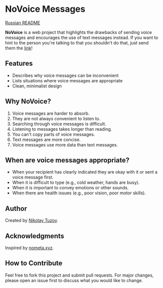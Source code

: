 # NoVoice Messages

[Russian README](README-RU.md)

**NoVoice** is a web project that highlights the drawbacks of sending voice messages and encourages the use of
text messages instead. If you want to hint to the person you're talking to that you shouldn't do that, just send them
the [link](https://novoice.me/)!

## Features

- Describes why voice messages can be inconvenient
- Lists situations where voice messages are appropriate
- Clean, minimalist design

## Why NoVoice?

1. Voice messages are harder to absorb.
2. They are not always convenient to listen to.
3. Searching through voice messages is difficult.
4. Listening to messages takes longer than reading.
5. You can't copy parts of voice messages.
6. Text messages are more concise.
7. Voice messages use more data than text messages.

## When are voice messages appropriate?

- When your recipient has clearly indicated they are okay with it or sent a voice message first.
- When it is difficult to type (e.g., cold weather, hands are busy).
- When it is important to convey emotions or other sounds.
- When there are health issues (e.g., poor vision, poor motor skills).

## Author

Created by [Nikolay Tuzov](https://t.me/ntuzov).

## Acknowledgments

Inspired by [nometa.xyz](https://github.com/leshark/nometa).

## How to Contribute

Feel free to fork this project and submit pull requests. For major changes, please open an issue first to discuss what
you would like to change.

